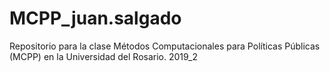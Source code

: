 # MCPP_juan.salgado
Repositorio para la clase Métodos Computacionales para Políticas Públicas (MCPP) en la Universidad del Rosario. 2019_2
